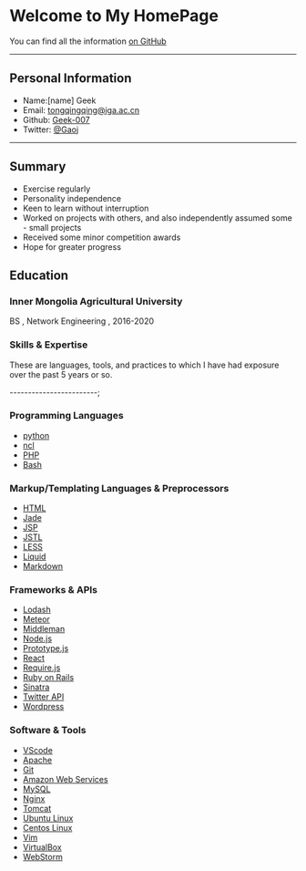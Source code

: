 # Welcome to My HomePage

You can find all the information [on GitHub](https://github.com/gaoljhy)

---

## Personal Information

<!-- Phone: [158xxxxxxx](tel://15848) -->

- Name:[name] Geek
- Email: <tongqingqing@iga.ac.cn>
- Github: [Geek-007](http://github.com/Geek-007)
- Twitter: [@Gaoj](https://twitter.com/Gaoj_love)


-------
## Summary


- Exercise regularly
- Personality independence
- Keen to learn without interruption
- Worked on projects with others, and also independently assumed some - small projects
- Received some minor competition awards
- Hope for greater progress


## Education

### Inner Mongolia Agricultural University

BS , Network Engineering , 2016-2020

### Skills & Expertise

These are languages, tools, and practices to which I have had exposure over the past 5 years or so.

------------------------;

### Programming Languages

- [python](https://www.python.org/)
- [ncl](http://www.ncl.ucar.edu/)
- [PHP](http://php.net)
- [Bash](https://www.gnu.org/software/bash/)


### Markup/Templating Languages & Preprocessors


- [HTML](http://developers.whatwg.org)
- [Jade](http://jade-lang.com)
- [JSP](http://www.oracle.com/technetwork/java/javaee/jsp)
- [JSTL](http://docs.oracle.com/javaee/5/tutorial/doc/bnakc.html)
- [LESS](http://lesscss.org)
- [Liquid](http://liquidmarkup.org)
- [Markdown](http://daringfireball.net/projects/markdown)


### Frameworks & APIs


- [Lodash](http://lodash.com)
- [Meteor](http://meteor.com)
- [Middleman](http://middlemanapp.com)
- [Node.js](http://nodejs.org)
- [Prototype.js](http://prototypejs.org)
- [React](http://facebook.github.io/react)
- [Require.js](http://requirejs.org)
- [Ruby on Rails](http://rubyonrails.org)
- [Sinatra](http://sinatrarb.com)
- [Twitter API](http://dev.twitter.com)
- [Wordpress](http://wordpress.org)


### Software & Tools

- [VScode](https://www.gnu.org/software/bash/)
- [Apache](http://apache.org)
- [Git](http://git-scm.com)
- [Amazon Web Services](http://aws.amazon.com)
- [MySQL](http://mysql.com)
- [Nginx](http://wiki.nginx.org)
- [Tomcat](http://tomcat.apache.com)
- [Ubuntu Linux](http://ubuntu.com)
- [Centos Linux](https://www.centos.org/)
- [Vim](http://www.vim.org)
- [VirtualBox](http://virtualbox.org)
- [WebStorm](http://jetbrains.com/webstorm)
